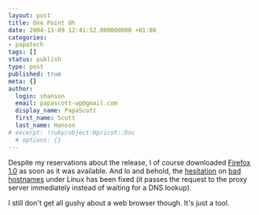 ```yaml
---
layout: post
title: One Point Oh
date: 2004-11-09 12:41:52.000000000 +01:00
categories:
- papatech
tags: []
status: publish
type: post
published: true
meta: {}
author:
  login: shanson
  email: papascott-wp@gmail.com
  display_name: PapaScott
  first_name: Scott
  last_name: Hanson
# excerpt: !ruby/object:Hpricot::Doc
  # options: {}
---
```

<p>Despite my reservations about the release, I of course downloaded <a title="Firefox - Rediscover the web" href="http://www.mozilla.org/products/firefox/">Firefox 1.0</a> as soon as it was available. And lo and behold, the <a href="http://www.papascott.de/archives/2004/11/08/firefox-not-ready/">hesitation</a> on <a href="http://jsiwwe.jsjjeidnhwnnds.com/">bad hostnames</a> under Linux has been fixed (it passes the request to the proxy server immediately instead of waiting for a DNS lookup). </p>
<p>I still don't get all gushy about a web browser though. It's just a tool.</p>
